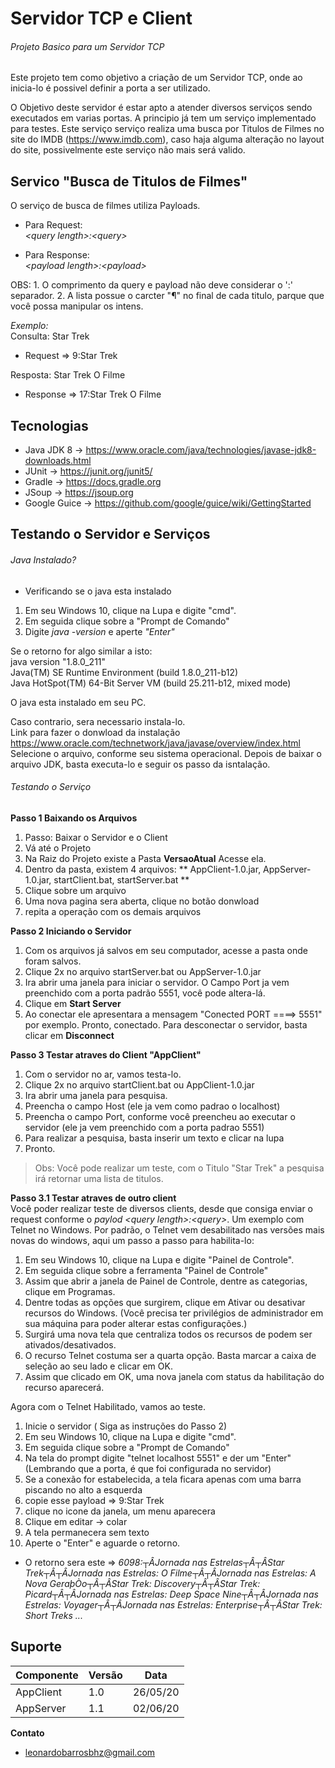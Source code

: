 # Servidor TCP e Client
###### Projeto Basico para um Servidor TCP 
Este projeto tem como objetivo a criação de um Servidor TCP, onde ao inicia-lo é possivel definir a porta a ser utilizado.

O Objetivo deste servidor é estar apto a atender diversos serviços sendo executados em varias portas. 
A principio já tem um serviço implementado para testes. Este serviço serviço realiza uma busca por Titulos de Filmes no site do IMDB 
(https://www.imdb.com), caso haja alguma alteração no layout do site, possivelmente este serviço não mais será valido.

## Servico "Busca de Titulos de Filmes"
O serviço de busca de filmes utiliza Payloads.</br>

- Para Request:<br>
*\<query length\>:\<query\>*  

- Para Response:<br>
*\<payload length\>:\<payload\>*

OBS: 1. O comprimento da query e payload não deve considerar o ':' separador.
     2. A lista possue o carcter "¶" no final de cada titulo, parque que você possa manipular os intens.
     
*Exemplo:*<br>
Consulta: Star Trek <br>
- Request =>  9:Star Trek

Resposta: Star Trek O Filme <br>
- Response =>  17:Star Trek O Filme


## Tecnologias

- Java JDK 8   -> https://www.oracle.com/java/technologies/javase-jdk8-downloads.html
- JUnit        -> https://junit.org/junit5/
- Gradle       -> https://docs.gradle.org
- JSoup        -> https://jsoup.org
- Google Guice -> https://github.com/google/guice/wiki/GettingStarted
 

## Testando o Servidor e Serviços

###### Java Instalado?


- Verificando se o java esta instalado

1. Em seu Windows 10, clique na Lupa e digite "cmd".
2. Em seguida clique sobre a "Prompt de Comando"
3. Digite *java -version* e aperte *"Enter"*
 
Se o retorno for algo similar a isto:<br>
java version "1.8.0_211"<br>
Java(TM) SE Runtime Environment (build 1.8.0_211-b12)<br>
Java HotSpot(TM) 64-Bit Server VM (build 25.211-b12, mixed mode)<br>

O java esta instalado em seu PC.<br>
 
Caso contrario, sera necessario instala-lo.</br> Link para fazer o donwload da instalação https://www.oracle.com/technetwork/java/javase/overview/index.html </br> Selecione o arquivo, conforme seu sistema operacional.
Depois de baixar o arquivo JDK, basta executa-lo e seguir os passo da isntalação.



###### Testando o Serviço 
 
 **Passo 1 Baixando os Arquivos**
 
 1. Passo: Baixar o Servidor e o Client
 2. Vá até o Projeto
 3. Na Raiz do Projeto existe a Pasta **VersaoAtual** Acesse ela.
 4. Dentro da pasta, existem 4 arquivos: ** AppClient-1.0.jar, AppServer-1.0.jar, startClient.bat, startServer.bat **
 5. Clique sobre um arquivo
 6. Uma nova pagina sera aberta, clique no botão donwload
 7. repita a operação com os demais arquivos
 
 **Passo 2 Iniciando o Servidor**
 
 1. Com os arquivos já salvos em seu computador, acesse a pasta onde foram salvos.
 2. Clique 2x no arquivo startServer.bat ou AppServer-1.0.jar
 3. Ira abrir uma janela para iniciar o servidor. O Campo Port ja vem preenchido com a porta padrão 5551, você pode altera-lá. 
 4. Clique em **Start Server**
 5. Ao conectar ele apresentara a mensagem "Conected PORT ====> 5551" por exemplo.
 Pronto, conectado. Para desconectar o servidor, basta clicar em **Disconnect**
 
 **Passo 3 Testar atraves do Client "AppClient"**
 1. Com o servidor no ar, vamos testa-lo.
 2. Clique 2x no arquivo startClient.bat ou AppClient-1.0.jar
 3. Ira abrir uma janela para pesquisa.
 4. Preencha o campo Host (ele ja vem como padrao o localhost)
 5. Preencha o campo Port, conforme você preencheu ao executar o servidor (ele ja vem preenchido com a porta padrao 5551) 
 6. Para realizar a pesquisa, basta inserir um texto e clicar na lupa
 7. Pronto.
  >Obs: Você pode realizar um teste, com o Titulo "Star Trek" a pesquisa irá retornar uma lista de titulos.
 
 **Passo 3.1 Testar atraves de outro client**<br>
 Você poder realizar teste de diversos clients, desde que consiga enviar o request conforme o *paylod* *\<query length\>:\<query\>*.
 Um exemplo com Telnet no Windows. Por padrão, o Telnet vem desabilitado nas versões mais novas do windows, aqui um passo a passo para habilita-lo:
 
 1. Em seu Windows 10, clique na Lupa e digite "Painel de Controle".
 2. Em seguida clique sobre a ferramenta "Painel de Controle"
 3. Assim que abrir a janela de Painel de Controle, dentre as categorias, clique em Programas.
 4. Dentre todas as opções que surgirem, clique em Ativar ou desativar recursos do Windows. (Você precisa ter privilégios de     administrador em sua máquina para poder alterar estas configurações.)
 5. Surgirá uma nova tela que centraliza todos os recursos de podem ser ativados/desativados.
 6. O recurso Telnet costuma ser a quarta opção. Basta marcar a caixa de seleção ao seu lado e clicar em OK.
 7. Assim que clicado em OK, uma nova janela com status da habilitação do recurso aparecerá.
 
 Agora com o Telnet Habilitado, vamos ao teste.
 1. Inicie o servidor ( Siga as instruções do Passo 2)
 2. Em seu Windows 10, clique na Lupa e digite "cmd".
 3. Em seguida clique sobre a "Prompt de Comando"
 4. Na tela do prompt digite "telnet localhost 5551" e der um "Enter" (Lembrando que a porta, é que foi configurada no servidor)
 5. Se a conexão for estabelecida, a tela ficara apenas com uma barra piscando no alto a esquerda
 6. copie esse payload =>  9:Star Trek 
 7. clique no icone da janela, um menu aparecera
 8. Clique em editar -> colar
 9. A tela permanecera sem texto
 10. Aperte o "Enter" e aguarde o retorno.
 
 - O retorno sera este => *6098:┬ÂJornada nas Estrelas┬Â┬ÂStar Trek┬Â┬ÂJornada nas Estrelas: O Filme┬Â┬ÂJornada nas Estrelas: A Nova GeraþÒo┬Â┬ÂStar Trek: Discovery┬Â┬ÂStar Trek: Picard┬Â┬ÂJornada nas Estrelas: Deep Space Nine┬Â┬ÂJornada nas Estrelas: Voyager┬Â┬ÂJornada nas Estrelas: Enterprise┬Â┬ÂStar Trek: Short Treks ...*
 
 
  ## Suporte
  
| Componente  |  Versão  | Data     |
| ------------| ---------|----------|
|  AppClient  |  1.0     | 26/05/20 |
|  AppServer  |  1.1     | 02/06/20 |
  
  
  **Contato**
* leonardobarrosbhz@gmail.com 
  
